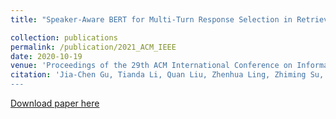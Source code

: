 ```yaml
---
title: "Speaker-Aware BERT for Multi-Turn Response Selection in Retrieval-Based Chatbots"

collection: publications
permalink: /publication/2021_ACM_IEEE
date: 2020-10-19
venue: 'Proceedings of the 29th ACM International Conference on Information & Knowledge Management'
citation: 'Jia-Chen Gu, Tianda Li, Quan Liu, Zhenhua Ling, Zhiming Su, Si Wei, Xiandan Zhu (2020).&quot;Speaker-Aware BERT for Multi-Turn Response Selection in Retrieval-Based Chatbots.&quot; <i>CIKM 2020</i> [pdf](https://arxiv.org/pdf/2004.03588.pdf). 
---
```


[Download paper here](https://dl.acm.org/doi/abs/10.1145/3340531.3412330)
